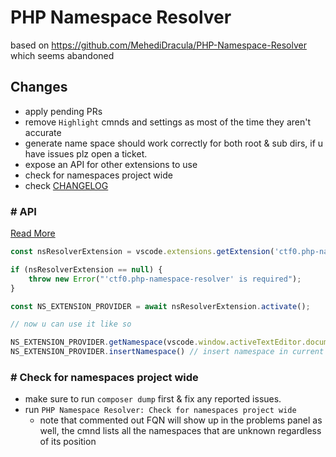 # PHP Namespace Resolver

based on https://github.com/MehediDracula/PHP-Namespace-Resolver which seems abandoned

## Changes

- apply pending PRs
- remove `Highlight` cmnds and settings as most of the time they aren't accurate
- generate name space should work correctly for both root & sub dirs, if u have issues plz open a ticket.
- expose an API for other extensions to use
- check for namespaces project wide
- check [CHANGELOG](./CHANGELOG.md)

### \# API

[Read More](https://code.visualstudio.com/api/references/vscode-api#extensions)

```js
const nsResolverExtension = vscode.extensions.getExtension('ctf0.php-namespace-resolver');

if (nsResolverExtension == null) {
    throw new Error("'ctf0.php-namespace-resolver' is required");
}

const NS_EXTENSION_PROVIDER = await nsResolverExtension.activate();

// now u can use it like so

NS_EXTENSION_PROVIDER.getNamespace(vscode.window.activeTextEditor.document.uri) // get namespace by file uri
NS_EXTENSION_PROVIDER.insertNamespace() // insert namespace in current active file
```

### \# Check for namespaces project wide

- make sure to run `composer dump` first & fix any reported issues.
- run `PHP Namespace Resolver: Check for namespaces project wide`
    - note that commented out FQN will show up in the problems panel as well, the cmnd lists all the namespaces that are unknown regardless of its position
